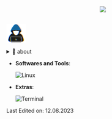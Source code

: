 <p align="center"><a href="https://github.com/anuraghazra/github-readme-stats">
  <img align="center" src="https://github-readme-stats.vercel.app/api?username=decryptbg&show_icons=true&theme=tokyonight" />
</a></p>

##
<picture><img align="center" src="https://github.com/decryptbg/decryptbg/blob/main/pictures/about_me.gif" width = 50px></picture>

<details>
  <summary>🧮 about</summary>
<div>
<samp>
<h2 align="center">About</h2>
 <p align="center">
  <a href="github.com/decryptbg" target="blank"><img align="center" 
     src="https://komarev.com/ghpvc/?username=decryptbg&style=for-the-badge&label=PROFILE+VIEWS" height="25"
     alt="views count" /></a>
  <a href="https://decrypt.bg"><img align="center" 
     src="https://img.shields.io/website?down_message=offline&style=for-the-badge&up_message=online&url=https://img.shields.io/website.svg?url=http%3A%2F%2Fdecrypt.bg%2Ftemp" height="25"
     alt="website" /></a>
  </p>
  <p align="center">
  </p>
 </p>
 </samp>
</div>
</details>


- **Softwares and Tools**:

	![Linux](https://img.shields.io/badge/Linux-FCC624?style=for-the-badge&logo=linux&logoColor=black)


- **Extras**:

    ![Terminal](https://img.shields.io/badge/Terminal-%23054020?style=for-the-badge&logo=gnu-bash&logoColor=white)

Last Edited on: 12.08.2023
<!--
**decryptbg/decryptbg** is a ✨ _special_ ✨ repository because its `README.md` (this file) appears on your GitHub profile.

Here are some ideas to get you started:

- 🔭 I’m currently working on ...
- 🌱 I’m currently learning ...
- 👯 I’m looking to collaborate on ...
- 🤔 I’m looking for help with ...
- 💬 Ask me about ...
- 📫 How to reach me: ...
- 😄 Pronouns: ...
- ⚡ Fun fact: ...
-->
